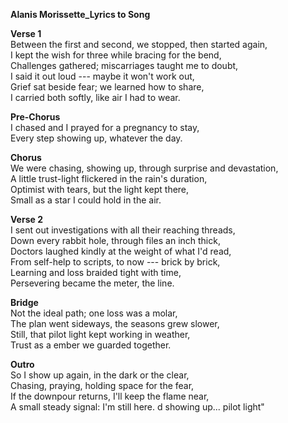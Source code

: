 **Alanis Morissette_Lyrics to Song**

**Verse 1**\
Between the first and second, we stopped, then started again,\
I kept the wish for three while bracing for the bend,\
Challenges gathered; miscarriages taught me to doubt,\
I said it out loud --- maybe it won't work out,\
Grief sat beside fear; we learned how to share,\
I carried both softly, like air I had to wear.

**Pre-Chorus**\
I chased and I prayed for a pregnancy to stay,\
Every step showing up, whatever the day.

**Chorus**\
We were chasing, showing up, through surprise and devastation,\
A little trust-light flickered in the rain's duration,\
Optimist with tears, but the light kept there,\
Small as a star I could hold in the air.

**Verse 2**\
I sent out investigations with all their reaching threads,\
Down every rabbit hole, through files an inch thick,\
Doctors laughed kindly at the weight of what I'd read,\
From self-help to scripts, to now --- brick by brick,\
Learning and loss braided tight with time,\
Persevering became the meter, the line.

**Bridge**\
Not the ideal path; one loss was a molar,\
The plan went sideways, the seasons grew slower,\
Still, that pilot light kept working in weather,\
Trust as a ember we guarded together.

**Outro**\
So I show up again, in the dark or the clear,\
Chasing, praying, holding space for the fear,\
If the downpour returns, I'll keep the flame near,\
A small steady signal: I'm still here.
d showing up... pilot light"
